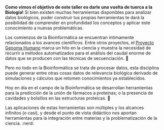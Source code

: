 **Como vimos el objetivo de este taller es darle una vuelta de tuerca a la Biología!** Si bien existen muchas herramientas disponibles para analizar datos biológicos, poder construir tus propias herramientas te dará la posibilidad de comprender en profundidad los conceptos y aplicar este conocimiento a nuevas problemáticas.

Los comienzos de la Bioinformática se encuentran íntimamente relacionados a los avances científicos. Entre otros proyectos, el [Proyecto Genoma Humano](https://www.genome.gov/human-genome-project) marca un hito en la ciencia y muestra la necesidad de recurrir a métodos automatizados para el análisis del caudal enorme de datos que se producen con las técnicas de secuenciación. 🧬

Pero no todo en la Bioinformática se trata de procesar datos, esta disciplina puede generar entre otras cosas datos de relevancia biológica derivado de simulaciones y cálculos que retomen conocimientos ya establecidos. 

Hoy en día en el campo de la Bioinformática se desarrollan herramientas para la predicción de la unión de fármacos a proteínas; o la presencia de cavidades y bolsillos en las estructuras proteicas. :pill:

Las aplicaciones de estas herramientas son múltiples y los alcances infinitos (o casi), y desde el punto de vista didáctico nos aportan herramientas para la integración entre materias y la problematización de la ciencia. :nerd:
